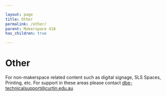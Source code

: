 ```yaml
---

layout: page  
title: Other 
permalink: /other/  
parent: Makerspace 418
has_children: true

---
```


# Other

For non-makerspace related content such as digital signage, SLS Spaces, Printing, etc. For support in these areas please contact [dbe-technicalsupport@curtin.edu.au](mailto:dbe-technicalsupport@curtin.edu.au)